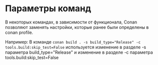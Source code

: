 
# Параметры команд

В некоторых командах, в зависимости от функционала, Conan позволяют заменять настройки, которые ранее были определены в conan profile.

Например:
В команде `conan build . -s build_type="Release" -c tools.build:skip_test=False` используется
изменение в разделе -s параметра build_type="Release" и
изменение в разделе -c параметра tools.build:skip_test=False